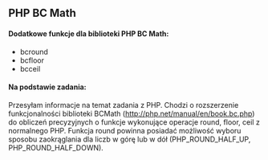 ## PHP BC Math

#### Dodatkowe funkcje dla biblioteki PHP BC Math:

- bcround
- bcfloor
- bcceil

#### Na podstawie zadania:

Przesyłam informacje na temat zadania z PHP.
Chodzi o rozszerzenie funkcjonalności biblioteki BCMath 
(http://php.net/manual/en/book.bc.php) do obliczeń precyzyjnych o 
funkcje wykonujące operacje round, floor, ceil z normalnego PHP.
Funkcja round powinna posiadać możliwość wyboru sposobu zaokrąglania
dla 
liczb w górę lub w dół (PHP_ROUND_HALF_UP, PHP_ROUND_HALF_DOWN).
